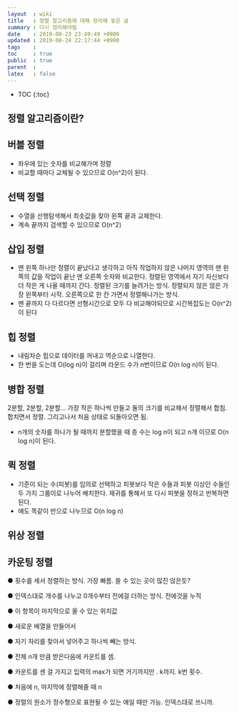 ```yaml
---
layout  : wiki
title   : 정렬 알고리즘에 대해 정리해 놓은 글
summary : 다시 정리해야됨
date    : 2019-08-23 23:49:49 +0900
updated : 2019-08-24 22:17:44 +0900
tags    : 
toc     : true
public  : true
parent  : 
latex   : false
---
```

* TOC
{:toc}

## 정렬 알고리즘이란?

## 버블 정렬

- 좌우에 있는 숫자를 비교해가며 정렬
- 비교할 때마다 교체될 수 있으므로 O(n^2)이 된다.

## 선택 정렬

- 수열을 선행탐색해서 최솟값을 찾아 왼쪽 끝과 교체한다.
- 계속 끝까지 검색할 수 있으므로 O(n^2)

## 삽입 정렬

- 맨 왼쪽 하나만 정렬이 끝났다고 생각하고 아직 작업하지 않은 나머지 영역의 맨 왼쪽의 값을 작업이 끝난 맨 오른쪽 숫자와 비교한다. 정렬된 영역에서 자기 자신보다 더 작은 게 나올 때까지 간다.
정렬된 크기를 늘려가는 방식. 정렬되지 않은 않은 가장 왼쪽부터 시작. 오른쪽으로 한 칸 가면서 정렬해나가는 방식. 
- 맨 끝까지 다 다르다면 선형시간으로 모두 다 비교해야되므로 시간복잡도는 O(n^2)이 된다

## 힙 정렬

- 내림차순 힙으로 데이터를 꺼내고 역순으로 나열한다.
- 한 번을 도는데 O(log n)이 걸리며 라운드 수가 n번이므로 O(n log n)이 된다.

## 병합 정렬

2분할, 2분할, 2분할… 가장 작은 하나씩 만들고 둘의 크기를 비교해서 정렬해서 합침. 합치면서 정렬. 그리고나서 처음 상태로 되돌아오면 됨.
- n개의 숫자를 하나가 될 때까지 분할했을 때 층 수는 log n이 되고 n개 이므로 O(n log n)이 된다.

## 퀵 정렬

- 기준이 되는 수(피봇)를 임의로 선택하고 피봇보다 작은 수들과 피봇 이상인 수들인 두 가지 그룹이로 나누어 배치한다. 재귀를 통해서 또 다시 피봇을 정하고 반복하면 된다.
- 얘도 똑같이 반으로 나누므로 O(n log n)

## 위상 정렬

 


## 카운팅 정렬

●     횟수를 세서 정렬하는 방식. 가장 빠름. 쓸 수 있는 곳이 많진 않은듯?

●     인덱스대로 개수를 나누고 0개수부터 전에걸 더하는 방식. 전에것을 누적

●     이 항목이 마지막으로 올 수 있는 위치값

●     새로운 배열을 만들어서 

●     자기 자리를 찾아서 넣어주고 하나씩 빼는 방식. 

●     전체 n개 만큼 받은다음에 카운트를 셈.

●     카운트를 센 걸 가지고 입력의 max가 되면 거기까지만 . k까지. k번 횟수. 

●     처음에 n, 마지막에 정렬해줄 때 n

●     정렬의 원소가 정수형으로 표현될 수 있는 얘일 때만 가능. 인덱스대로 쓰니까. 


